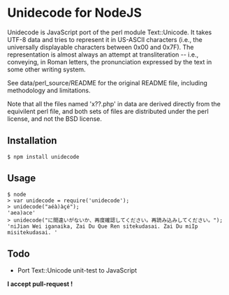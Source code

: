Unidecode for NodeJS
====================

Unidecode is JavaScript port of the perl module Text::Unicode. It takes UTF-8 data and tries to represent it in US-ASCII characters
(i.e., the universally displayable characters between 0x00 and 0x7F). The representation is almost always an attempt at transliteration
-- i.e., conveying, in Roman letters, the pronunciation expressed by the text in some other writing system.

See data/perl_source/README for the original README file, including methodology and limitations.

Note that all the files named 'x??.php' in data are derived directly from the equivilent perl file, and both sets of files are distributed under the perl license,
and not the BSD license.

## Installation

    $ npm install unidecode

## Usage

    $ node
    > var unidecode = require('unidecode');
    > unidecode("aéà)àçé");
    'aea)ace'
    > unidecode("に間違いがないか、再度確認してください。再読み込みしてください。");
    'niJian Wei iganaika, Zai Du Que Ren sitekudasai. Zai Du miIp misitekudasai. '

## Todo

 * Port Text::Unicode unit-test to JavaScript

__I accept pull-request !__

